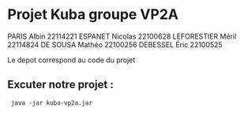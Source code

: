 # Projet Kuba groupe VP2A

PARIS Albin 22114221
ESPANET Nicolas 22100628
LEFORESTIER Méril 22114824
DE SOUSA Mathéo 22100256
DEBESSEL Éric 22100525

Le depot correspond au code du projet

## Excuter notre projet :
     java -jar kuba-vp2a.jar
